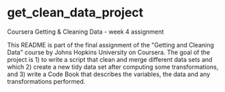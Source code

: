 # get_clean_data_project
Coursera Getting &amp; Cleaning Data - week 4 assignment

This README is part of the final assignment of the "Getting and Cleaning Data" course by Johns Hopkins University on Coursera.
The goal of the project is 1) to write a script that clean and merge different data sets and which 2) create a new tidy data set after computing some transformations, and 3) write a Code Book that describes the variables, the data and any transformations performed.

